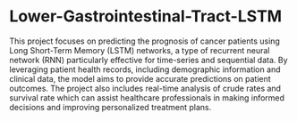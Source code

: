 # Lower-Gastrointestinal-Tract-LSTM


This project focuses on predicting the prognosis of cancer patients using Long Short-Term Memory (LSTM) networks, a type of recurrent neural network (RNN) particularly effective for time-series and sequential data. By leveraging patient health records, including demographic information and clinical data, the model aims to provide accurate predictions on patient outcomes. The project also includes real-time analysis of crude rates and survival rate which can assist healthcare professionals in making informed decisions and improving personalized treatment plans.
